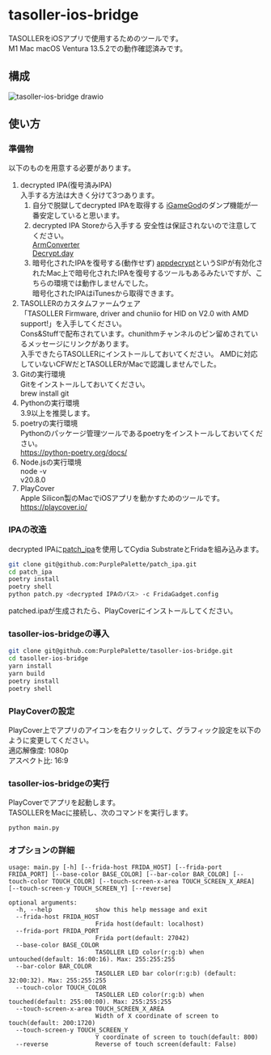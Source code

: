 # tasoller-ios-bridge

TASOLLERをiOSアプリで使用するためのツールです。\
M1 Mac macOS Ventura 13.5.2での動作確認済みです。

## 構成

![tasoller-ios-bridge drawio](https://github.com/PurplePalette/tasoller-ios-bridge/assets/16555696/6a7846f6-e1dc-448f-b86c-219142fec72c)

## 使い方

### 準備物

以下のものを用意する必要があります。

1. decrypted IPA(復号済みIPA)\
   入手する方法は大きく分けて3つあります。
   1. 自分で脱獄してdecrypted IPAを取得する
      [iGameGod](https://igamegod.app/)のダンプ機能が一番安定していると思います。
   2. decrypted IPA Storeから入手する
      安全性は保証されないので注意してください。\
      [ArmConverter](https://armconverter.com/decryptedappstore/jp)\
      [Decrypt.day](https://decrypt.day/)
   3. 暗号化されたIPAを復号する(動作せず)
      [appdecrypt](https://github.com/paradiseduo/appdecrypt)というSIPが有効化されたMac上で暗号化されたIPAを復号するツールもあるみたいですが、こちらの環境では動作しませんでした。\
      暗号化されたIPAはiTunesから取得できます。
2. TASOLLERのカスタムファームウェア\
   「TASOLLER Firmware, driver and chuniio for HID on V2.0 with AMD support!」を入手してください。\
   Cons\&Stuffで配布されています。chunithmチャンネルのピン留めされているメッセージにリンクがあります。\
   入手できたらTASOLLERにインストールしておいてください。
   AMDに対応していないCFWだとTASOLLERがMacで認識しませんでした。
3. Gitの実行環境\
   Gitをインストールしておいてください。\
   brew install git
4. Pythonの実行環境\
   3.9以上を推奨します。
5. poetryの実行環境\
   Pythonのパッケージ管理ツールであるpoetryをインストールしておいてください。\
   https://python-poetry.org/docs/
6. Node.jsの実行環境\
   node -v\
   v20.8.0
7. PlayCover\
   Apple Silicon製のMacでiOSアプリを動かすためのツールです。
   https://playcover.io/

### IPAの改造

decrypted IPAに[patch\_ipa](https://github.com/PurplePalette/patch_ipa)を使用してCydia SubstrateとFridaを組み込みます。

```bash
git clone git@github.com:PurplePalette/patch_ipa.git
cd patch_ipa
poetry install
poetry shell
python patch.py <decrypted IPAのパス> -c FridaGadget.config
```

patched.ipaが生成されたら、PlayCoverにインストールしてください。

### tasoller-ios-bridgeの導入

```bash
git clone git@github.com:PurplePalette/tasoller-ios-bridge.git
cd tasoller-ios-bridge
yarn install
yarn build
poetry install
poetry shell
```

### PlayCoverの設定

PlayCover上でアプリのアイコンを右クリックして、グラフィック設定を以下のように変更してください。\
適応解像度: 1080p\
アスペクト比: 16:9

### tasoller-ios-bridgeの実行

PlayCoverでアプリを起動します。\
TASOLLERをMacに接続し、次のコマンドを実行します。

```bash
python main.py
```

### オプションの詳細

```
usage: main.py [-h] [--frida-host FRIDA_HOST] [--frida-port FRIDA_PORT] [--base-color BASE_COLOR] [--bar-color BAR_COLOR] [--touch-color TOUCH_COLOR] [--touch-screen-x-area TOUCH_SCREEN_X_AREA] [--touch-screen-y TOUCH_SCREEN_Y] [--reverse]

optional arguments:
  -h, --help            show this help message and exit
  --frida-host FRIDA_HOST
                        Frida host(default: localhost)
  --frida-port FRIDA_PORT
                        Frida port(default: 27042)
  --base-color BASE_COLOR
                        TASOLLER LED color(r:g:b) when untouched(default: 16:00:16). Max: 255:255:255
  --bar-color BAR_COLOR
                        TASOLLER LED bar color(r:g:b) (default: 32:00:32). Max: 255:255:255
  --touch-color TOUCH_COLOR
                        TASOLLER LED color(r:g:b) when touched(default: 255:00:00). Max: 255:255:255
  --touch-screen-x-area TOUCH_SCREEN_X_AREA
                        Width of X coordinate of screen to touch(default: 200:1720)
  --touch-screen-y TOUCH_SCREEN_Y
                        Y coordinate of screen to touch(default: 800)
  --reverse             Reverse of touch screen(default: False)
```
